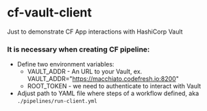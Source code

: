 # cf-vault-client
Just to demonstrate CF App interactions with HashiCorp Vault

### It is necessary when creating CF pipeline:

* Define two environment variables:
  - VAULT_ADDR - An URL to your Vault, ex. VAULT_ADDR="https://macchiato.codefresh.io:8200"
  - ROOT_TOKEN - we need to authenticate to interact with Vault
* Adjust path to YAML file where steps of a workflow defined, aka `./pipelines/run-client.yml`
